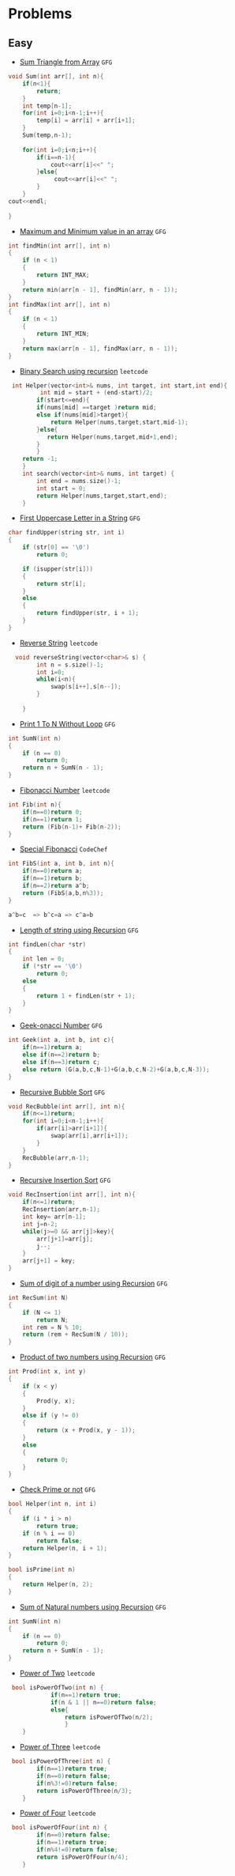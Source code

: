 # Problems

## Easy
- [Sum Triangle from Array](https://www.geeksforgeeks.org/sum-triangle-from-array/) `GFG`

```cpp
void Sum(int arr[], int n){
    if(n<1){
        return;
    }
    int temp[n-1];
    for(int i=0;i<n-1;i++){
        temp[i] = arr[i] + arr[i+1];
    }
    Sum(temp,n-1);
    
    for(int i=0;i<n;i++){
        if(i==n-1){
            cout<<arr[i]<<" ";
        }else{
             cout<<arr[i]<<" ";
        }
    }
cout<<endl;
    
}


```


- [Maximum and Minimum value in an array](https://www.geeksforgeeks.org/recursive-programs-to-find-minimum-and-maximum-elements-of-array/) `GFG`
```cpp
int findMin(int arr[], int n)
{
    if (n < 1)
    {
        return INT_MAX;
    }
    return min(arr[n - 1], findMin(arr, n - 1));
}
int findMax(int arr[], int n)
{
    if (n < 1)
    {
        return INT_MIN;
    }
    return max(arr[n - 1], findMax(arr, n - 1));
}
```

- [Binary Search using recursion](https://leetcode.com/problems/binary-search/) `leetcode`
```cpp
 int Helper(vector<int>& nums, int target, int start,int end){
         int mid = start + (end-start)/2;
        if(start<=end){
        if(nums[mid] ==target )return mid;
        else if(nums[mid]>target){
            return Helper(nums,target,start,mid-1);
        }else{
           return Helper(nums,target,mid+1,end);
        }
        }
    return -1;
    }
    int search(vector<int>& nums, int target) {
        int end = nums.size()-1;
        int start = 0;
        return Helper(nums,target,start,end);
    }
```
- [First Uppercase Letter in a String](https://www.geeksforgeeks.org/first-uppercase-letter-in-a-string-iterative-and-recursive/) `GFG`
```cpp
char findUpper(string str, int i)
{
    if (str[0] == '\0')
        return 0;

    if (isupper(str[i]))
    {
        return str[i];
    }
    else
    {
        return findUpper(str, i + 1);
    }
}
```

- [Reverse String](https://leetcode.com/problems/reverse-string/) `leetcode`
```cpp
  void reverseString(vector<char>& s) {
        int n = s.size()-1;    
        int i=0;
        while(i<n){
            swap(s[i++],s[n--]);
        }
        
    }
```
- [Print 1 To N Without Loop](https://practice.geeksforgeeks.org/problems/print-1-to-n-without-using-loops-1587115620/1/) `GFG`
```cpp
int SumN(int n)
{
    if (n == 0)
        return 0;
    return n + SumN(n - 1);
}
```
- [Fibonacci Number](https://leetcode.com/problems/fibonacci-number/) `leetcode`
```cpp
int Fib(int n){
    if(n==0)return 0;
    if(n==1)return 1;
    return (Fib(n-1)+ Fib(n-2));
}
```
- [Special Fibonacci](https://www.codechef.com/problems/FIBXOR01/) `CodeChef`
```cpp
int FibS(int a, int b, int n){
    if(n==0)return a;
    if(n==1)return b;
    if(n==2)return a^b;
    return (FibS(a,b,n%3));
}

a^b=c  => b^c=a => c^a=b
```
- [Length of string using Recursion](https://www.geeksforgeeks.org/program-for-length-of-a-string-using-recursion/) `GFG`
```cpp
int findLen(char *str)
{
    int len = 0;
    if (*str == '\0')
        return 0;
    else
    {
        return 1 + findLen(str + 1);
    }
}
```
- [Geek-onacci Number](https://practice.geeksforgeeks.org/problems/geek-onacci-number/0/) `GFG`
```cpp
int Geek(int a, int b, int c){
    if(n==1)return a;
    else if(n==2)return b;
    else if(n==3)return c;
    else return (G(a,b,c,N-1)+G(a,b,c,N-2)+G(a,b,c,N-3));
}
```
- [Recursive Bubble Sort](https://www.geeksforgeeks.org/recursive-bubble-sort/) `GFG`
```cpp
void RecBubble(int arr[], int n){
    if(n<=1)return;
    for(int i=0;i<n-1;i++){
        if(arr[i]>arr[i+1]){
            swap(arr[i],arr[i+1]);
        }
    }
    RecBubble(arr,n-1);
}
```
- [Recursive Insertion Sort](https://www.geeksforgeeks.org/recursive-insertion-sort/) `GFG`
```cpp
void RecInsertion(int arr[], int n){
    if(n<=1)return;
    RecInsertion(arr,n-1);
    int key= arr[n-1];
    int j=n-2;
    while(j>=0 && arr[j]>key){
        arr[j+1]=arr[j];
        j--;
    }
    arr[j+1] = key;    
}

```
- [Sum of digit of a number using Recursion](https://www.geeksforgeeks.org/sum-digit-number-using-recursion/) `GFG`
```cpp
int RecSum(int N)
{
    if (N <= 1)
        return N;
    int rem = N % 10;
    return (rem + RecSum(N / 10));
}
```
- [Product of two numbers using Recursion](https://www.geeksforgeeks.org/product-2-numbers-using-recursion/) `GFG`
```cpp
int Prod(int x, int y)
{
    if (x < y)
    {
        Prod(y, x);
    }
    else if (y != 0)
    {
        return (x + Prod(x, y - 1));
    }
    else
    {
        return 0;
    }
}
```
- [Check Prime or not](https://www.geeksforgeeks.org/recursive-program-prime-number/) `GFG`
```cpp
bool Helper(int n, int i)
{
    if (i * i > n)
        return true;
    if (n % i == 0)
        return false;
    return Helper(n, i + 1);
}

bool isPrime(int n)
{
    return Helper(n, 2);
}
```
- [Sum of Natural numbers using Recursion](https://www.geeksforgeeks.org/sum-of-natural-numbers-using-recursion/) `GFG`
```cpp
int SumN(int n)
{
    if (n == 0)
        return 0;
    return n + SumN(n - 1);
}
```
- [Power of Two](https://leetcode.com/problems/power-of-two/) `leetcode`
```cpp
 bool isPowerOfTwo(int n) {
            if(n==1)return true;
            if(n & 1 || n==0)return false;
            else{
                return isPowerOfTwo(n/2);
                }
    }
```
- [Power of Three](https://leetcode.com/problems/power-of-three/) `leetcode`
```cpp
 bool isPowerOfThree(int n) {
        if(n==1)return true;
        if(n==0)return false;
        if(n%3!=0)return false;
        return isPowerOfThree(n/3);
    }
```
- [Power of Four](https://leetcode.com/problems/power-of-four/) `leetcode`
```cpp
 bool isPowerOfFour(int n) {
        if(n==0)return false;
        if(n==1)return true;
        if(n%4!=0)return false;
        return isPowerOfFour(n/4);
    }
```